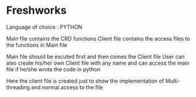 # Freshworks

Language of choice : PYTHON

Main file contains the CRD functions
Client file contains the access files to the functions in Main file

Main file should be excuted first and then comes the Client file
User can also create his/her own Client file with any name and can access the main file if he/she wrote the code in python

Here the client file is created just to show the implementation of Multi-threading and normal access to the file
